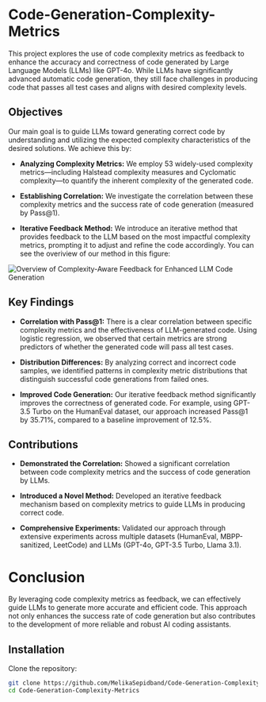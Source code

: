 # Code-Generation-Complexity-Metrics

This project explores the use of code complexity metrics as feedback to enhance the accuracy and correctness of code generated by Large Language Models (LLMs) like GPT-4o. While LLMs have significantly advanced automatic code generation, they still face challenges in producing code that passes all test cases and aligns with desired complexity levels.

## Objectives

Our main goal is to guide LLMs toward generating correct code by understanding and utilizing the expected complexity characteristics of the desired solutions. We achieve this by:

- **Analyzing Complexity Metrics:** We employ 53 widely-used complexity metrics—including Halstead complexity measures and Cyclomatic complexity—to quantify the inherent complexity of the generated code.

- **Establishing Correlation:** We investigate the correlation between these complexity metrics and the success rate of code generation (measured by Pass@1).

- **Iterative Feedback Method:** We introduce an iterative method that provides feedback to the LLM based on the most impactful complexity metrics, prompting it to adjust and refine the code accordingly. You can see the overiview of our method in this figure:

![Overview of Complexity-Aware Feedback for Enhanced LLM Code Generation](https://github.com/user-attachments/assets/111c65ee-f071-4d34-aa99-9b03a4996606)


## Key Findings

- **Correlation with Pass@1:** There is a clear correlation between specific complexity metrics and the effectiveness of LLM-generated code. Using logistic regression, we observed that certain metrics are strong predictors of whether the generated code will pass all test cases.

- **Distribution Differences:** By analyzing correct and incorrect code samples, we identified patterns in complexity metric distributions that distinguish successful code generations from failed ones.

- **Improved Code Generation:** Our iterative feedback method significantly improves the correctness of generated code. For example, using GPT-3.5 Turbo on the HumanEval dataset, our approach increased Pass@1 by 35.71%, compared to a baseline improvement of 12.5%.

## Contributions
- **Demonstrated the Correlation:** Showed a significant correlation between code complexity metrics and the success of code generation by LLMs.

- **Introduced a Novel Method:** Developed an iterative feedback mechanism based on complexity metrics to guide LLMs in producing correct code.

- **Comprehensive Experiments:** Validated our approach through extensive experiments across multiple datasets (HumanEval, MBPP-sanitized, LeetCode) and LLMs (GPT-4o, GPT-3.5 Turbo, Llama 3.1).

# Conclusion
By leveraging code complexity metrics as feedback, we can effectively guide LLMs to generate more accurate and efficient code. This approach not only enhances the success rate of code generation but also contributes to the development of more reliable and robust AI coding assistants.

## Installation

Clone the repository:

```bash
git clone https://github.com/MelikaSepidband/Code-Generation-Complexity-Metrics
cd Code-Generation-Complexity-Metrics

